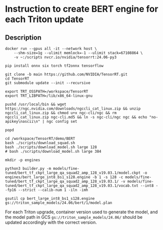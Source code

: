<!--
# Copyright (c) 2021-2023, NVIDIA CORPORATION & AFFILIATES. All rights reserved.
#
# Redistribution and use in source and binary forms, with or without
# modification, are permitted provided that the following conditions
# are met:
#  * Redistributions of source code must retain the above copyright
#    notice, this list of conditions and the following disclaimer.
#  * Redistributions in binary form must reproduce the above copyright
#    notice, this list of conditions and the following disclaimer in the
#    documentation and/or other materials provided with the distribution.
#  * Neither the name of NVIDIA CORPORATION nor the names of its
#    contributors may be used to endorse or promote products derived
#    from this software without specific prior written permission.
#
# THIS SOFTWARE IS PROVIDED BY THE COPYRIGHT HOLDERS ``AS IS'' AND ANY
# EXPRESS OR IMPLIED WARRANTIES, INCLUDING, BUT NOT LIMITED TO, THE
# IMPLIED WARRANTIES OF MERCHANTABILITY AND FITNESS FOR A PARTICULAR
# PURPOSE ARE DISCLAIMED.  IN NO EVENT SHALL THE COPYRIGHT OWNER OR
# CONTRIBUTORS BE LIABLE FOR ANY DIRECT, INDIRECT, INCIDENTAL, SPECIAL,
# EXEMPLARY, OR CONSEQUENTIAL DAMAGES (INCLUDING, BUT NOT LIMITED TO,
# PROCUREMENT OF SUBSTITUTE GOODS OR SERVICES; LOSS OF USE, DATA, OR
# PROFITS; OR BUSINESS INTERRUPTION) HOWEVER CAUSED AND ON ANY THEORY
# OF LIABILITY, WHETHER IN CONTRACT, STRICT LIABILITY, OR TORT
# (INCLUDING NEGLIGENCE OR OTHERWISE) ARISING IN ANY WAY OUT OF THE USE
# OF THIS SOFTWARE, EVEN IF ADVISED OF THE POSSIBILITY OF SUCH DAMAGE.
-->

# Instruction to create BERT engine for each Triton update

## Description

```
docker run --gpus all -it --network host \
    --shm-size=1g --ulimit memlock=-1 --ulimit stack=67108864 \
    -v ~:/scripts nvcr.io/nvidia/tensorrt:24.06-py3

pip install onnx six torch tf2onnx tensorflow

git clone -b main https://github.com/NVIDIA/TensorRT.git
cd TensorRT
git submodule update --init --recursive

export TRT_OSSPATH=/workspace/TensorRT
export TRT_LIBPATH=/lib/x86_64-linux-gnu

pushd /usr/local/bin && wget https://ngc.nvidia.com/downloads/ngccli_cat_linux.zip && unzip ngccli_cat_linux.zip && chmod u+x ngc-cli/ngc && rm ngccli_cat_linux.zip ngc-cli.md5 && ln -s ngc-cli/ngc ngc && echo "no-apikey\nascii\n" | ngc config set

popd

cd /workspace/TensorRT/demo/BERT
bash ./scripts/download_squad.sh
bash ./scripts/download_model.sh large 128
# bash ./scripts/download_model.sh large 384

mkdir -p engines

python3 builder.py -m models/fine-tuned/bert_tf_ckpt_large_qa_squad2_amp_128_v19.03.1/model.ckpt -o engines/bert_large_int8_bs1_s128.engine -b 1 -s 128 -c models/fine-tuned/bert_tf_ckpt_large_qa_squad2_amp_128_v19.03.1/ -v models/fine-tuned/bert_tf_ckpt_large_qa_squad2_amp_128_v19.03.1/vocab.txt --int8 --fp16 --strict --calib-num 1 -iln -imh

gsutil cp bert_large_int8_bs1_s128.engine gs://triton_sample_models/24.06/bert/1/model.plan
```

For each Triton upgrade, container version used to generate the model, and the model path in GCS `gs://triton_sample_models/24.06/` should be updated accordingly with the correct version.
